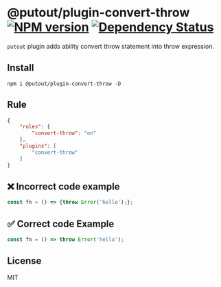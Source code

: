 # @putout/plugin-convert-throw [![NPM version][NPMIMGURL]][NPMURL] [![Dependency Status][DependencyStatusIMGURL]][DependencyStatusURL]

[NPMIMGURL]: https://img.shields.io/npm/v/@putout/plugin-convert-throw.svg?style=flat&longCache=true
[NPMURL]: https://npmjs.org/package/@putout/plugin-convert-throw "npm"
[DependencyStatusURL]: https://david-dm.org/coderaiser/putout?path=packages/plugin-convert-throw
[DependencyStatusIMGURL]: https://david-dm.org/coderaiser/putout.svg?path=packages/plugin-convert-throw

`putout` plugin adds ability convert throw statement into throw expression.

## Install

```
npm i @putout/plugin-convert-throw -D
```

## Rule

```json
{
    "rules": {
        "convert-throw": "on"
    },
    "plugins": [
        "convert-throw"
    ]
}
```

## ❌ Incorrect code example

```js
const fn = () => {throw Error('hello');};
```

## ✅ Correct code Example

```js
const fn = () => throw Error('hello');
```

## License

MIT
